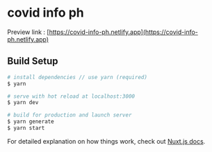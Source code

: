 # covid info ph
Preview link : [https://covid-info-ph.netlify.app](https://covid-info-ph.netlify.app)

## Build Setup

```bash
# install dependencies // use yarn (required)
$ yarn

# serve with hot reload at localhost:3000
$ yarn dev

# build for production and launch server
$ yarn generate
$ yarn start

```

For detailed explanation on how things work, check out [Nuxt.js docs](https://nuxtjs.org).
